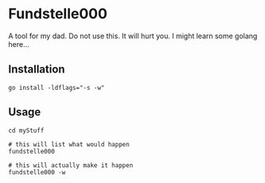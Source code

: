 # Fundstelle000

A tool for my dad.
Do not use this. It will hurt you.
I might learn some golang here...

## Installation

```[bash]
go install -ldflags="-s -w"
```

## Usage

```[bash]
cd myStuff

# this will list what would happen
fundstelle000

# this will actually make it happen
fundstelle000 -w
```
